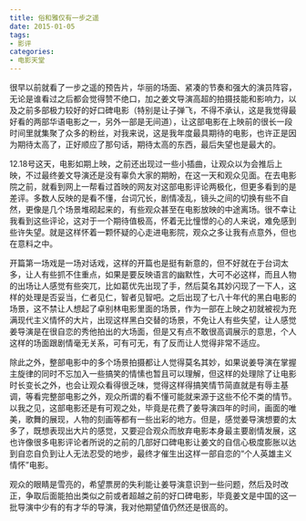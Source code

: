 ```yaml
---
title: 俗和雅仅有一步之遥
date: 2015-01-05
tags:
- 影评
categories:
- 电影天堂
---
```

  
很早以前就看了一步之遥的预告片，华丽的场面、紧凑的节奏和强大的演员阵容，无论是谁看过之后都会觉得赞不绝口，加之姜文导演高超的拍摄技能和影响力，以及之前多部极力较好的好口碑电影（特别是让子弹飞，不得不承认，这是我觉得最好看的两部华语电影之一，另外一部是无间道），让这部电影在上映前的很长一段时间里就集聚了众多的粉丝，对我来说，这是我年度最具期待的电影，也许正是因为期待太高了，正好顺应了那句话，期待太高的东西，最后失望也是最大的。  
<!-- more -->
12.18号这天，电影如期上映，之前还出现过一些小插曲，让观众以为会推后上映，不过最终姜文导演还是没有辜负大家的期盼，在这一天和观众见面。在去电影院之前，就看到网上一帮看过首映的网友对这部电影评论两极化，但更多看到的是差评。多数人反映的是看不懂，台词冗长，剧情凌乱，镜头之间的切换有些不自然，更像是几个场景堆砌起来的，有些观众甚至在电影放映的中途离场。很不幸让我看到这些评论，这对于一个期待值极高，怀着无比憧憬的心的人来说，难免感到些许失望。就是这样怀着一颗怀疑的心走进电影院，观众之多让我有点意外，但也在意料之中。 

开篇第一场戏是一场对话戏，这样的开篇也是挺有新意的，但不好就在于台词太多，让人有些抓不住重点，如果是要反映语言的幽默性，大可不必这样，而且人物的出场让人感觉有些突兀，比如葛优先出现了手，然后莫名其妙闪现了一下人，这样的处理是否妥当，仁者见仁，智者见智吧。之后出现了七八十年代的黑白电影的场景，这不禁让人想起了卓别林电影里面的场景，作为一部在上映之初就被视为充满现代主义情怀的大片，出现这样黑白交替的场景，不免让人有些失望，让人感觉姜导演是在很自恋的秀他拍出的大场面，但是又有点不敢很高调展示的意思，个人这样的场面跟剧情毫无关系，可有可无，有了反而让人觉得非常不适应。  

除此之外，整部电影中的多个场景拍摄都让人觉得莫名其妙，如果说姜导演在掌握主旋律的同时不忘加入一些搞笑的情愫也暂且可以理解，但这样的处理除了让电影时长变长之外，也会让观众看得很乏味，觉得这样得搞笑情节简直就是有辱主基调，等看完整部电影之外，观众所谓的看不懂可能就来源于这些不伦不类的情节。以我之见，这部电影还是有可观之处，毕竟是花费了姜导演四年的时间，画面的唯美，歌舞的展现，人物的刻画等都有一些出彩的地方。但是，感觉姜导演想要的太多了，既想表现出大片的感觉，又要迎合观众而放弃电影本身最主要剧情发展，这也许像很多电影评论者所说的之前的几部好口碑电影让姜文的自信心极度膨胀以达到自恋自负到让人无法忍受的地步，最终才催生出这样一部自恋的“个人英雄主义情怀”电影。  

观众的眼睛是雪亮的，希望票房的失利能让姜导演意识到一些问题，然后及时改正，争取后面能拍出类似之前或者超越之前的好口碑电影，毕竟姜文是中国的这一批导演中少有的有才华的导演，我对他期望值仍然还是很高的。